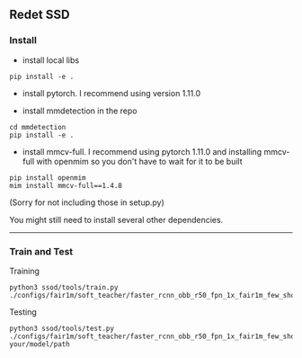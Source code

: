 ## Redet SSD


### Install

- install local libs

```shell
pip install -e .
```

- install pytorch. I recommend using version 1.11.0

- install mmdetection in the repo
```shell
cd mmdetection
pip install -e .
```

- install mmcv-full.
I recommend using pytorch 1.11.0 and installing mmcv-full with openmim so you don't have to wait for it to be built
```shell
pip install openmim
mim install mmcv-full==1.4.8 
```

(Sorry for not including those in setup.py)

You might still need to install several other dependencies.


---
### Train and Test



Training
```shell
python3 ssod/tools/train.py ./configs/fair1m/soft_teacher/faster_rcnn_obb_r50_fpn_1x_fair1m_few_shot.py 
```

Testing
```shell
python3 ssod/tools/test.py ./configs/fair1m/soft_teacher/faster_rcnn_obb_r50_fpn_1x_fair1m_few_shot.py your/model/path 
```
